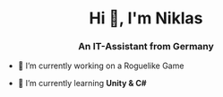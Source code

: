 <h1 align="center">Hi 👋, I'm Niklas</h1>
<h3 align="center">An IT-Assistant from Germany</h3>

- 🔭 I’m currently working on a Roguelike Game

- 🌱 I’m currently learning **Unity & C#**

